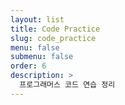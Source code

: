 ```yaml
---
layout: list
title: Code Practice
slug: code_practice
menu: false
submenu: false
order: 6
description: >
  프로그래머스 코드 연습 정리 
---
```

